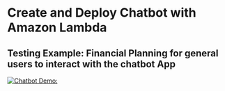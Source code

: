 # Create and Deploy Chatbot with Amazon Lambda

## Testing Example: Financial Planning for general users to interact with the chatbot App


[![Chatbot Demo: ](Chatbot.PNG)](https://youtu.be/7YoX_JK5aS4)


